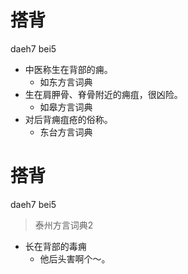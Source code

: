 # 搭背
daeh7 bei5
+ 中医称生在背部的痈。
  * 如东方言词典
+ 生在肩胛骨、脊骨附近的痈疽，很凶险。
  * 如皋方言词典
+ 对后背痈疽疮的俗称。
  * 东台方言词典


# 搭背
daeh7 bei5
> 泰州方言词典2
- 长在背部的毒痈
  - 他后头害啊个～。